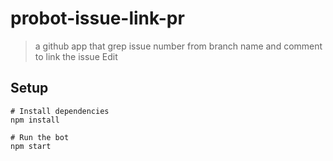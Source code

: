# probot-issue-link-pr

> a github app that grep issue number from branch name and comment to link the issue Edit

## Setup

```
# Install dependencies
npm install

# Run the bot
npm start
```
